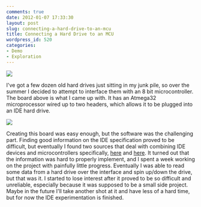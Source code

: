 ```yaml
---
comments: true
date: 2012-01-07 17:33:30
layout: post
slug: connecting-a-hard-drive-to-an-mcu
title: Connecting a Hard Drive to an MCU
wordpress_id: 520
categories:
- Demo
- Exploration
---
```


[![](http://www.hackniac.com/blog/wp-content/uploads/2011/07/board-e1325956514326.jpg)](http://www.hackniac.com/blog/wp-content/uploads/2011/07/board-e1325956514326.jpg)

I've got a few dozen old hard drives just sitting in my junk pile, so over the summer I decided to attempt to interface them with an 8 bit microcontroller. The board above is what I came up with. It has an Atmega32 microprocessor wired up to two headers, which allows it to be plugged into an IDE hard drive.

<!--more-->

[![](http://www.hackniac.com/blog/wp-content/uploads/2011/07/setup-e1325955113943.jpg)](http://www.hackniac.com/blog/wp-content/uploads/2011/07/setup-e1325955113943.jpg)

Creating this board was easy enough, but the software was the challenging part. Finding good information on the IDE specification proved to be difficult, but eventually I found two sources that deal with combining IDE devices and microcontrollers specifically, [here](http://www.retroleum.co.uk/electronics-articles/an-8-bit-ide-interface/) and [here](http://www.pjrc.com/tech/8051/ide/wesley.html). It turned out that the information was hard to properly implement, and I spent a week working on the project with painfully little progress. Eventually I was able to read some data from a hard drive over the interface and spin up/down the drive, but that was it. I started to lose interest after it proved to be so difficult and unreliable, especially because it was supposed to be a small side project. Maybe in the future I'll take another shot at it and have less of a hard time, but for now the IDE experimentation is finished.

